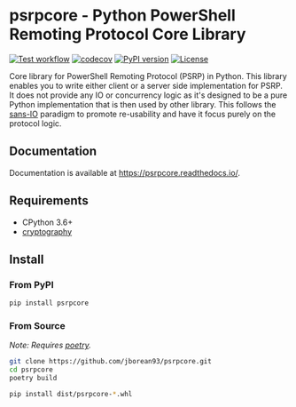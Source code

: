 # psrpcore - Python PowerShell Remoting Protocol Core Library

[![Test workflow](https://github.com/jborean93/psrpcore/actions/workflows/ci.yml/badge.svg)](https://github.com/jborean93/psrpcore/actions/workflows/ci.yml)
[![codecov](https://codecov.io/gh/jborean93/psrpcore/branch/main/graph/badge.svg?token=UEA7VoocS5)](https://codecov.io/gh/jborean93/psrpcore)
[![PyPI version](https://badge.fury.io/py/psrpcore.svg)](https://badge.fury.io/py/psrpcore)
[![License](https://img.shields.io/badge/license-MIT-blue.svg)](https://github.com/jborean93/PSAccessToken/blob/main/LICENSE)

Core library for PowerShell Remoting Protocol (PSRP) in Python.
This library enables you to write either client or a server side implementation for PSRP.
It does not provide any IO or concurrency logic as it's designed to be a pure Python implementation that is then used by other library.
This follows the [sans-IO](https://sans-io.readthedocs.io/) paradigm to promote re-usability and have it focus purely on the protocol logic.


## Documentation

Documentation is available at https://psrpcore.readthedocs.io/.


## Requirements

* CPython 3.6+
* [cryptography](https://github.com/pyca/cryptography)


## Install

### From PyPI

```bash
pip install psrpcore
```

### From Source

_Note: Requires [poetry](https://python-poetry.org/)._

```bash
git clone https://github.com/jborean93/psrpcore.git
cd psrpcore
poetry build

pip install dist/psrpcore-*.whl
```
